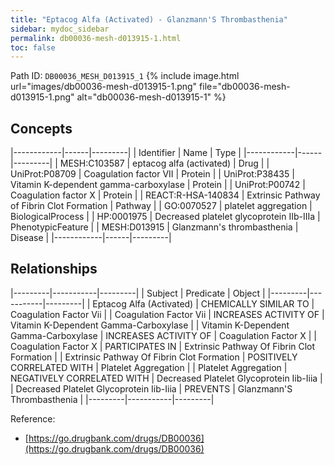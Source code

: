 ```yaml
---
title: "Eptacog Alfa (Activated) - Glanzmann'S Thrombasthenia"
sidebar: mydoc_sidebar
permalink: db00036-mesh-d013915-1.html
toc: false 
---
```



Path ID: `DB00036_MESH_D013915_1`
{% include image.html url="images/db00036-mesh-d013915-1.png" file="db00036-mesh-d013915-1.png" alt="db00036-mesh-d013915-1" %}

## Concepts

|------------|------|---------|
| Identifier | Name | Type    |
|------------|------|---------|
| MESH:C103587 | eptacog alfa (activated) | Drug |
| UniProt:P08709 | Coagulation factor VII | Protein |
| UniProt:P38435 | Vitamin K-dependent gamma-carboxylase | Protein |
| UniProt:P00742 | Coagulation factor X | Protein |
| REACT:R-HSA-140834 | Extrinsic Pathway of Fibrin Clot Formation | Pathway |
| GO:0070527 | platelet aggregation | BiologicalProcess |
| HP:0001975 | Decreased platelet glycoprotein IIb-IIIa | PhenotypicFeature |
| MESH:D013915 | Glanzmann's thrombasthenia | Disease |
|------------|------|---------|

## Relationships

|---------|-----------|---------|
| Subject | Predicate | Object  |
|---------|-----------|---------|
| Eptacog Alfa (Activated) | CHEMICALLY SIMILAR TO | Coagulation Factor Vii |
| Coagulation Factor Vii | INCREASES ACTIVITY OF | Vitamin K-Dependent Gamma-Carboxylase |
| Vitamin K-Dependent Gamma-Carboxylase | INCREASES ACTIVITY OF | Coagulation Factor X |
| Coagulation Factor X | PARTICIPATES IN | Extrinsic Pathway Of Fibrin Clot Formation |
| Extrinsic Pathway Of Fibrin Clot Formation | POSITIVELY CORRELATED WITH | Platelet Aggregation |
| Platelet Aggregation | NEGATIVELY CORRELATED WITH | Decreased Platelet Glycoprotein Iib-Iiia |
| Decreased Platelet Glycoprotein Iib-Iiia | PREVENTS | Glanzmann'S Thrombasthenia |
|---------|-----------|---------|

Reference: 
  - [https://go.drugbank.com/drugs/DB00036](https://go.drugbank.com/drugs/DB00036)
